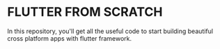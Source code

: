 # FLUTTER FROM SCRATCH

In this repository, you'll get all the useful code to start building beautiful cross platform apps with flutter framework.
